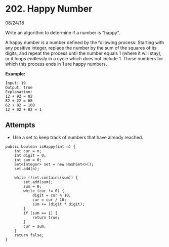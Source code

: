 # 202. Happy Number
08/24/18

Write an algorithm to determine if a number is "happy".

A happy number is a number defined by the following process: Starting with any positive integer, replace the number by the sum of the squares of its digits, and repeat the process until the number equals 1 (where it will stay), or it loops endlessly in a cycle which does not include 1. Those numbers for which this process ends in 1 are happy numbers.

**Example:**
```
Input: 19
Output: true
Explanation:
12 + 92 = 82
82 + 22 = 68
62 + 82 = 100
12 + 02 + 02 = 1
```

## Attempts
* Use a set to keep track of numbers that have already reached.

```
public boolean isHappy(int n) {
    int cur = n;
    int digit = 0;
    int sum = 0;
    Set<Integer> set = new HashSet<>();
    set.add(n);

    while (!set.contains(sum)) {
        set.add(sum);
        sum = 0;
        while (cur != 0) {
            digit = cur % 10;
            cur = cur / 10;
            sum += (digit * digit);
        }
        if (sum == 1) {
            return true;
        }
        cur = sum;
    }
    return false;
}
```
